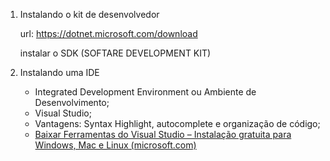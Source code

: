 1. Instalando o kit de desenvolvedor

   url: https://dotnet.microsoft.com/download

   instalar o SDK (SOFTARE DEVELOPMENT KIT)

2. Instalando uma IDE

   + Integrated Development Environment ou Ambiente de Desenvolvimento;
   + Visual Studio;
   + Vantagens: Syntax Highlight, autocomplete e organização de código;
   + [Baixar Ferramentas do Visual Studio – Instalação gratuita para Windows, Mac e Linux (microsoft.com)](https://visualstudio.microsoft.com/pt-br/downloads/)

   

